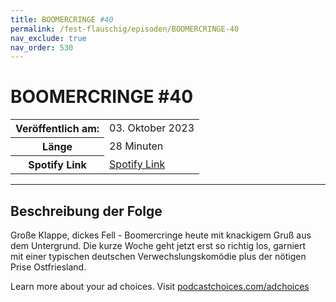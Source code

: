 ```yaml
---
title: BOOMERCRINGE #40
permalink: /fest-flauschig/episoden/BOOMERCRINGE-40
nav_exclude: true
nav_order: 530
---
```


# BOOMERCRINGE #40
<table class="resp-table dcf-table dcf-table-responsive dcf-table-bordered dcf-table-striped dcf-w-100%">
                    <tbody>
                        <tr>
                            <th scope="row">Veröffentlich am:</th>
                            <td data-label="Veröffentlich am:">03. Oktober 2023</td>
                        </tr>
                        <tr>
                            <th scope="row">Länge </th>
                            <td data-label="Länge ">28 Minuten</td>
                        </tr><tr>
                                <th scope="row">Spotify Link</th>
                                <td data-label="Spotify Link"><a href="https://open.spotify.com/episode/7qIf6ipjnNKKg3ZxaproJB">Spotify Link</a></td>
                            </tr></tbody>
                </table>

***

## Beschreibung der Folge

<div>
<p>Große Klappe, dickes Fell - Boomercringe heute mit knackigem Gruß aus dem Untergrund. Die kurze Woche geht jetzt erst so richtig los, garniert mit einer typischen deutschen Verwechslungskomödie plus der nötigen Prise Ostfriesland. </p><p> </p><p>Learn more about your ad choices. Visit <a href="https://podcastchoices.com/adchoices" rel="nofollow">podcastchoices.com/adchoices</a></p>  
</div>

